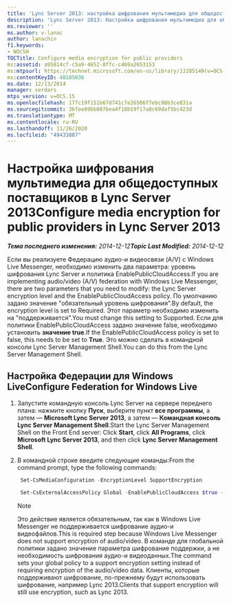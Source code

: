 ```yaml
---
title: 'Lync Server 2013: настройка шифрования мультимедиа для общедоступных поставщиков'
description: 'Lync Server 2013: Настройка шифрования мультимедиа для общедоступных поставщиков.'
ms.reviewer: ''
ms.author: v-lanac
author: lanachin
f1.keywords:
- NOCSH
TOCTitle: Configure media encryption for public providers
ms:assetid: a95814cf-c5a9-4652-8ffc-c469a2653153
ms:mtpsurl: https://technet.microsoft.com/en-us/library/JJ205149(v=OCS.15)
ms:contentKeyID: 48185036
ms.date: 12/13/2014
manager: serdars
mtps_version: v=OCS.15
ms.openlocfilehash: 177c19f151b67d741c7e26506f7ebc98b3ce831a
ms.sourcegitcommit: 36fee89bb887bea4f18b19f17a8c69daf5bc423d
ms.translationtype: MT
ms.contentlocale: ru-RU
ms.lasthandoff: 11/26/2020
ms.locfileid: "49433887"
---
```

# <a name="configure-media-encryption-for-public-providers-in-lync-server-2013"></a><span data-ttu-id="f2fef-103">Настройка шифрования мультимедиа для общедоступных поставщиков в Lync Server 2013</span><span class="sxs-lookup"><span data-stu-id="f2fef-103">Configure media encryption for public providers in Lync Server 2013</span></span>

<div data-xmlns="http://www.w3.org/1999/xhtml">

<div class="topic" data-xmlns="http://www.w3.org/1999/xhtml" data-msxsl="urn:schemas-microsoft-com:xslt" data-cs="https://msdn.microsoft.com/">

<div data-asp="https://msdn2.microsoft.com/asp">



</div>

<div id="mainSection">

<div id="mainBody"><span data-ttu-id="f2fef-104">

<span> </span></span><span class="sxs-lookup"><span data-stu-id="f2fef-104">

<span> </span></span></span>

<span data-ttu-id="f2fef-105">_**Тема последнего изменения:** 2014-12-12_</span><span class="sxs-lookup"><span data-stu-id="f2fef-105">_**Topic Last Modified:** 2014-12-12_</span></span>

<span data-ttu-id="f2fef-106">Если вы реализуете Федерацию аудио-и видеосвязи (A/V) с Windows Live Messenger, необходимо изменить два параметра: уровень шифрования Lync Server и политика EnablePublicCloudAccess.</span><span class="sxs-lookup"><span data-stu-id="f2fef-106">If you are implementing audio/video (A/V) federation with Windows Live Messenger, there are two parameters that you need to modify: the Lync Server encryption level and the EnablePublicCloudAccess policy.</span></span> <span data-ttu-id="f2fef-107">По умолчанию задано значение "обязательный уровень шифрования".</span><span class="sxs-lookup"><span data-stu-id="f2fef-107">By default, the encryption level is set to Required.</span></span> <span data-ttu-id="f2fef-108">Этот параметр необходимо изменить на "поддерживается".</span><span class="sxs-lookup"><span data-stu-id="f2fef-108">You must change this setting to Supported.</span></span> <span data-ttu-id="f2fef-109">Если для политики EnablePublicCloudAccess задано значение false, необходимо установить **значение true**.</span><span class="sxs-lookup"><span data-stu-id="f2fef-109">If the EnablePublicCloudAccess policy is set to false, this needs to be set to **True**.</span></span> <span data-ttu-id="f2fef-110">Это можно сделать в командной консоли Lync Server Management Shell.</span><span class="sxs-lookup"><span data-stu-id="f2fef-110">You can do this from the Lync Server Management Shell.</span></span>

<div>

## <a name="configure-federation-for-windows-live"></a><span data-ttu-id="f2fef-111">Настройка Федерации для Windows Live</span><span class="sxs-lookup"><span data-stu-id="f2fef-111">Configure Federation for Windows Live</span></span>

1.  <span data-ttu-id="f2fef-112">Запустите командную консоль Lync Server на сервере переднего плана: нажмите кнопку **Пуск**, выберите пункт **все программы**, а затем — **Microsoft Lync Server 2013**, а затем — **Командная консоль Lync Server Management Shell**.</span><span class="sxs-lookup"><span data-stu-id="f2fef-112">Start the Lync Server Management Shell on the Front End server: Click **Start**, click **All Programs**, click **Microsoft Lync Server 2013**, and then click **Lync Server Management Shell**.</span></span>

2.  <span data-ttu-id="f2fef-113">В командной строке введите следующие команды:</span><span class="sxs-lookup"><span data-stu-id="f2fef-113">From the command prompt, type the following commands:</span></span>
    
       ```powershell
        Set-CsMediaConfiguration -EncryptionLevel SupportEncryption
       ```
    
       ```powershell
        Set-CsExternalAccessPolicy Global -EnablePublicCloudAccess $true -EnablePublicCloudAudioVideoAccess $true
       ```
    
    <div class=" ">
    

    > [!NOTE]  
    > <span data-ttu-id="f2fef-114">Это действие является обязательным, так как в Windows Live Messenger не поддерживается шифрование аудио-и видеофайлов.</span><span class="sxs-lookup"><span data-stu-id="f2fef-114">This is required step because Windows Live Messenger does not support encryption of audio/video.</span></span> <span data-ttu-id="f2fef-115">В команде для глобальной политики задано значение параметра шифрование поддержки, а не необходимость шифрования аудио-и видеоданных.</span><span class="sxs-lookup"><span data-stu-id="f2fef-115">The command sets your global policy to a support encryption setting instead of requiring encryption of the audio/video data.</span></span> <span data-ttu-id="f2fef-116">Клиенты, которые поддерживают шифрование, по-прежнему будут использовать шифрование, например Lync 2013.</span><span class="sxs-lookup"><span data-stu-id="f2fef-116">Clients that support encryption will still use encryption, such as Lync 2013.</span></span>

    
    <span data-ttu-id="f2fef-117"></div>

</div>

</div>

<span> </span>

</div>

</div>

</span><span class="sxs-lookup"><span data-stu-id="f2fef-117"></div>

</div>

</div>

<span> </span>

</div>

</div>

</span></span></div>

